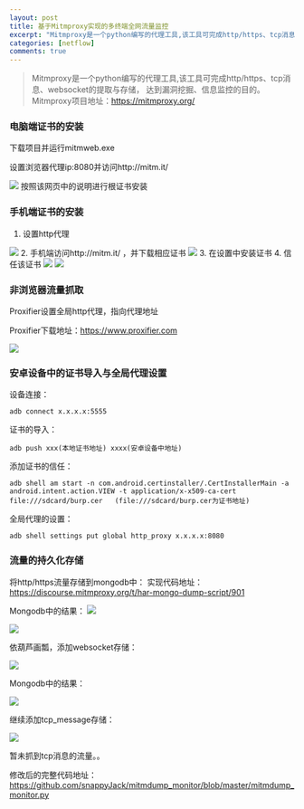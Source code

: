 ```yaml
---
layout: post
title: 基于Mitmproxy实现的多终端全网流量监控 
excerpt: "Mitmproxy是一个python编写的代理工具,该工具可完成http/https、tcp消息、websocket的提取与存储， 达到漏洞挖掘、信息监控的目的。"
categories: [netflow]
comments: true
---
```

> Mitmproxy是一个python编写的代理工具,该工具可完成http/https、tcp消息、websocket的提取与存储， 达到漏洞挖掘、信息监控的目的。Mitmproxy项目地址：https://mitmproxy.org/

### 电脑端证书的安装

下载项目并运行mitmweb.exe

设置浏览器代理ip:8080并访问http://mitm.it/

<img src=https://raw.githubusercontent.com/snappyJack/snappyjack.github.io/master/img/mitmproxy(1).png>
按照该网页中的说明进行根证书安装

### 手机端证书的安装
1. 设置http代理
<img src=https://raw.githubusercontent.com/snappyJack/snappyjack.github.io/master/img/mitmproxy(2).png>
2. 手机端访问http://mitm.it/ ，并下载相应证书
<img src=https://raw.githubusercontent.com/snappyJack/snappyjack.github.io/master/img/mitmproxy(3).jpg>
3.	在设置中安装证书
4.	信任该证书
<img src=https://raw.githubusercontent.com/snappyJack/snappyjack.github.io/master/img/mitmproxy(4).png>

<img src=https://raw.githubusercontent.com/snappyJack/snappyjack.github.io/master/img/mitmproxy(5).png>

### 非浏览器流量抓取
Proxifier设置全局http代理，指向代理地址

Proxifier下载地址：https://www.proxifier.com

<img src=https://raw.githubusercontent.com/snappyJack/snappyjack.github.io/master/img/mitmproxy(6).png>

### 安卓设备中的证书导入与全局代理设置
设备连接：
```
adb connect x.x.x.x:5555
```
证书的导入：
```
adb push xxx(本地证书地址) xxxx(安卓设备中地址)
```
添加证书的信任：
```
adb shell am start -n com.android.certinstaller/.CertInstallerMain -a android.intent.action.VIEW -t application/x-x509-ca-cert file:///sdcard/burp.cer   (file:///sdcard/burp.cer为证书地址)
```
全局代理的设置：
```
adb shell settings put global http_proxy x.x.x.x:8080
```
### 流量的持久化存储
将http/https流量存储到mongodb中：
实现代码地址：https://discourse.mitmproxy.org/t/har-mongo-dump-script/901

Mongodb中的结果：
<img src=https://raw.githubusercontent.com/snappyJack/snappyjack.github.io/master/img/mitmproxy(7).png>

<img src=https://raw.githubusercontent.com/snappyJack/snappyjack.github.io/master/img/mitmproxy(8).png>

依葫芦画瓢，添加websocket存储：

<img src=https://raw.githubusercontent.com/snappyJack/snappyjack.github.io/master/img/mitmproxy(9).png>

Mongodb中的结果：

<img src=https://raw.githubusercontent.com/snappyJack/snappyjack.github.io/master/img/mitmproxy(10).png>

继续添加tcp_message存储：

<img src=https://raw.githubusercontent.com/snappyJack/snappyjack.github.io/master/img/mitmproxy(11).png>

暂未抓到tcp消息的流量。。


修改后的完整代码地址：
https://github.com/snappyJack/mitmdump_monitor/blob/master/mitmdump_monitor.py
